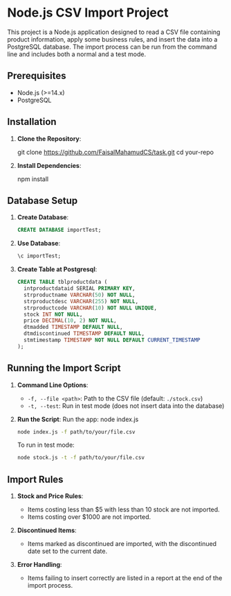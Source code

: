 # Node.js CSV Import Project

This project is a Node.js application designed to read a CSV file containing product information, apply some business rules, and insert the data into a PostgreSQL database. The import process can be run from the command line and includes both a normal and a test mode.

## Prerequisites

- Node.js (>=14.x)
- PostgreSQL

## Installation

1. **Clone the Repository**:

    git clone https://github.com/FaisalMahamudCS/task.git
    cd your-repo
  

2. **Install Dependencies**:

    npm install
  
## Database Setup

1. **Create Database**:

    ```sql
    CREATE DATABASE importTest;
    ```

2. **Use Database**:

    ```sql
    \c importTest;
    ```

3. **Create Table at Postgresql**:

    ```sql
    CREATE TABLE tblproductdata (
      intproductdataid SERIAL PRIMARY KEY,
      strproductname VARCHAR(50) NOT NULL,
      strproductdesc VARCHAR(255) NOT NULL,
      strproductcode VARCHAR(10) NOT NULL UNIQUE,
      stock INT NOT NULL,
      price DECIMAL(10, 2) NOT NULL,
      dtmadded TIMESTAMP DEFAULT NULL,
      dtmdiscontinued TIMESTAMP DEFAULT NULL,
      stmtimestamp TIMESTAMP NOT NULL DEFAULT CURRENT_TIMESTAMP
    );
    ```

## Running the Import Script

1. **Command Line Options**:
    - `-f, --file <path>`: Path to the CSV file (default: `./stock.csv`)
    - `-t, --test`: Run in test mode (does not insert data into the database)

2. **Run the Script**:
   Run the app:
   node index.js
    ```bash
    node index.js -f path/to/your/file.csv
    ```

    To run in test mode:

    ```bash
    node stock.js -t -f path/to/your/file.csv
    ```

## Import Rules

1. **Stock and Price Rules**:
    - Items costing less than $5 with less than 10 stock are not imported.
    - Items costing over $1000 are not imported.

2. **Discontinued Items**:
    - Items marked as discontinued are imported, with the discontinued date set to the current date.

3. **Error Handling**:
    - Items failing to insert correctly are listed in a report at the end of the import process.





